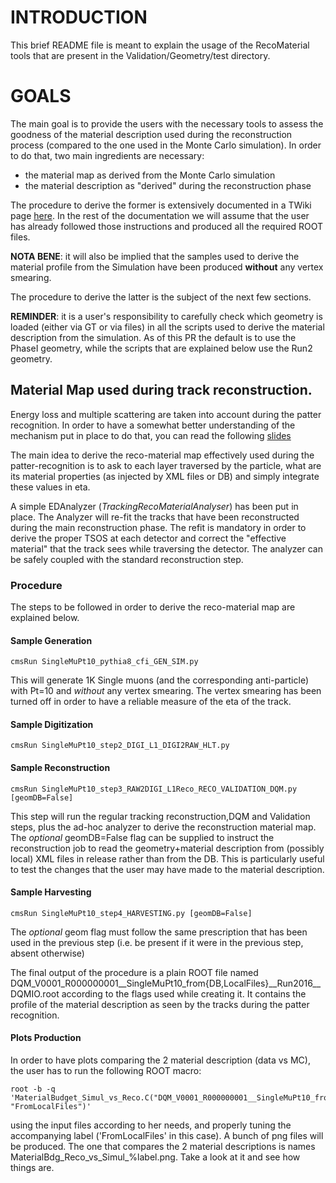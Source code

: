 # INTRODUCTION

This brief README file is meant to explain the usage of the
RecoMaterial tools that are present in the
Validation/Geometry/test directory.

# GOALS

The main goal is to provide the users with the necessary
tools to assess the goodness of the material description
used during the reconstruction process (compared to the one
used in the Monte Carlo simulation). In order to do that,
two main ingredients are necessary:

* the material map as derived from the Monte Carlo
  simulation
* the material description as "derived" during the
  reconstruction phase

The procedure to derive the former is extensively documented
in a TWiki page
[here](https://twiki.cern.ch/twiki/bin/viewauth/CMS/TrackerMaterialBudgetValidation).
In the rest of the documentation we will assume that the
user has already followed those instructions and produced
all the required ROOT files.

**NOTA BENE**: it will also be implied that the samples used
to derive the material profile from the Simulation have been
produced **without** any vertex smearing.

The procedure to derive the latter is the subject of the
next few sections.

**REMINDER**: it is a user's responsibility to carefully
check which geometry is loaded (either via GT or via files)
in all the scripts used to derive the material description
from the simulation. As of this PR the default is to use the
PhaseI geometry, while the scripts that are explained below
use the Run2 geometry.

## Material Map used during track reconstruction.

Energy loss and multiple scattering are taken into account
during the patter recognition. In order to have a somewhat
better understanding of the mechanism put in place to do
that, you can read the following [slides](://indico.cern.ch/event/512686/contributions/2182630/attachments/1280489/1901936/TrackerDPG_POG_20160527_MR.pdf)

The main idea to derive the reco-material map effectively
used during the patter-recognition is to ask to each layer
traversed by the particle, what are its material properties
(as injected by XML files or DB) and simply integrate these
values in eta.

A simple EDAnalyzer (*TrackingRecoMaterialAnalyser*) has
been put in place. The Analyzer will re-fit the tracks that
have been reconstructed during the main reconstruction
phase. The refit is mandatory in order to derive the proper
TSOS at each detector and correct the "effective material"
that the track sees while traversing the detector. The
analyzer can be safely coupled with the standard
reconstruction step.

### Procedure

The steps to be followed in order to derive the
reco-material map are explained below.

#### Sample Generation

```
cmsRun SingleMuPt10_pythia8_cfi_GEN_SIM.py
```

This will generate 1K Single muons (and the corresponding
anti-particle) with Pt=10 and *without* any vertex smearing.
The vertex smearing has been turned off in order to have a
reliable measure of the eta of the track.

#### Sample Digitization

```
cmsRun SingleMuPt10_step2_DIGI_L1_DIGI2RAW_HLT.py
```

#### Sample Reconstruction

```
cmsRun SingleMuPt10_step3_RAW2DIGI_L1Reco_RECO_VALIDATION_DQM.py [geomDB=False]
```

This step will run the regular tracking reconstruction,DQM
and Validation steps, plus the ad-hoc analyzer to derive the
reconstruction material map. The *optional* geomDB=False
flag can be supplied to instruct the reconstruction job to
read the geometry+material description from (possibly local)
XML files in release rather than from the DB. This is
particularly useful to test the changes that the user may
have made to the material description.

#### Sample Harvesting

```
cmsRun SingleMuPt10_step4_HARVESTING.py [geomDB=False]
```

The *optional* geom flag must follow the same prescription
that has been used in the previous step (i.e. be present if
it were in the previous step, absent otherwise)

The final output of the procedure is a plain ROOT file named
DQM_V0001_R000000001__SingleMuPt10_from{DB,LocalFiles}__Run2016__DQMIO.root
according to the flags used while creating it. It contains
the profile of the material description as seen by the
tracks during the patter recognition.

#### Plots Production

In order to have plots comparing the 2 material description
(data vs MC), the user has to run the  following ROOT macro:

```
root -b -q
'MaterialBudget_Simul_vs_Reco.C("DQM_V0001_R000000001__SingleMuPt10_fromLocalFiles__Run2016__DQMIO.root",
"FromLocalFiles")'
```

using the input files according to her needs, and properly
tuning the accompanying label ('FromLocalFiles' in this
case). A bunch of png files will be produced. The one that
compares the 2 material descriptions is names
MaterialBdg_Reco_vs_Simul_%label.png. Take a look at it and
see how things are.

